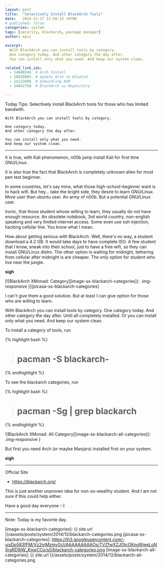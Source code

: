 ```yaml
---
layout: post
title:  "Selectively Install BlackArch Tools"
date:   2014-12-27 11:58:15 +0700
# published: false
categories: system
tags: [security, blackarch, package manager]
author: epsi

excerpt:
  With BlackArch you can install tools by category.
  One category today. And other category the day after.
  You can install only what you need. And keep our system clean.

related_link_ids: 
  - 14040246  # Arch Install
  - 16020803  # Update Arch no Bloated  
  - 14122608  # Unbundling AUR
  - 14042750  # BlackArch as Repository

---
```


Today Tips: Selectively install BlackArch tools for those who has limited bandwith.

	With BlackArch you can install tools by category.

	One category today.
	And other category the day after.

	You can install only what you need.
	And keep our system clean.

-- -- --

It is true, with Kali phenomenon, n00b jump install Kali for first time GNU/Linux.

It is also true the fact that BlackArch is completely unknown alien for most pen test beginner.

In some countries, let's say mine, what those high-school-beginner want is to hack wifi.  But hey... take the bright side, they desire to learn GNU/Linux. More user than ubuntu user. An army of n00b. But a potential GNU/Linux user.

Ironic, that those student whose willing to learn, they usually do not have enough resource. An obsolete notebook, 3rd world country, non-english speaking and very limited internet access. Some even use ssh injection, hacking cellular line. You know what I mean.

How about getting serious with BlackArch. Well, there's no way, a student download a 4.2 GB. It would take days to have complete ISO. A few student that I know, sneak into their school, just to have a free wifi, so they can install GNU/Linux distro. The other option is waiting for midnight, tethering from cellular after midnight is are cheaper. The only option for student who live near the jungle.

**sigh**

[![BlackArch XMonad: Category][image-ss-blackarch-categories]{: .img-responsive }][picasa-ss-blackarch-categories]

I can't give them a good solution. But at least I can give option for those who are willing to learn.

With BlackArch you can install tools by category. One category today. And other category the day after. Until all completely installed. Or you can install only what you need. And keep our system clean.

To install a category of tools, run

{% highlight bash %}
># pacman -S blackarch-<category>
{% endhighlight %}

To see the blackarch categories, run

{% highlight bash %}
># pacman -Sg | grep blackarch
{% endhighlight %}

![BlackArch XMonad: All Category][image-ss-blackarch-all-categories]{: .img-responsive }

But first you need Arch (or maybe Manjaro) installed first on your system.

**sigh**

-- -- --

Official Site

* <https://blackarch.org/>

This is just another unproven idea for non-so-wealthy student.
And I am not sure if this could help either.

Have a good day everyone :-)

-- -- --

Note: Today is my favorite day.


[//]: <> ( -- -- -- links below -- -- -- )

[image-ss-blackarch-categories]: {{ site.url }}/assets/posts/system/2014/12/blackarch-categories.png
[picasa-ss-blackarch-categories]: https://lh3.googleusercontent.com/-uisDp583fFM/Vz2mMzmvGcI/AAAAAAAAAOs/TVZfwXZJOtcGKnoWweLoNXraRD9jW_KnwCCo/s0/blackarch-categories.png
[image-ss-blackarch-all-categories]: {{ site.url }}/assets/posts/system/2014/12/blackarch-all-categories.png
